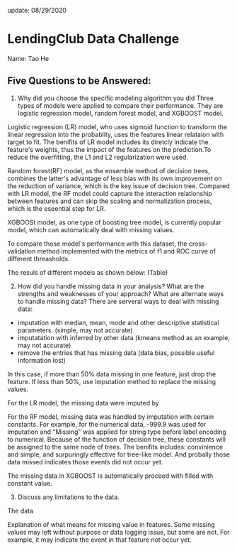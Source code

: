 update: 08/29/2020

# LendingClub Data Challenge
Name: Tao He

## Five Questions to be Answered:
1. Why did you choose the specific modeling algorithm you did
Three types of models were applied to compare their performance. They are logistic regression model, random forest model, and XGBOOST model.

Logistic regression (LR) model, who uses sigmoid function to transform the linear regression into the probablity, uses the features linear relataion with target to fit. The benifits of LR model includes its diretcly indicate the feature's weights, thus the impact of the features on the prediction.To reduce the overfitting, the L1 and L2 regularization were used. 

Random forest(RF) model, as the ensemble method of decision trees, combines the latter's advantage of less bias with its own improvement on the reduction of variance, which is the key issue of decision tree. Compared with LR model, the RF model could capture the interaction relationship between features and can skip the scaling and normalization process, which is the eseential step for LR. 

XGBOOSt model, as one type of boosting tree model, is currently popular model, which can automatically deal with missing values.

To compare those model's performance with this dataset, the cross-validation method implemented with the metrics of f1 and ROC curve of different threasholds.

The resuls of different models as shown below: (Table)

2. How did you handle missing data in your analysis? What are the strengths and weaknesses of your approach? What are alternate ways to handle missing data?
There are serveral ways to deal with missing data:
- imputation with median, mean, mode and other descriptive statistical parameters. (simple, may not accurate)
- imputatation with inferred by other data (kmeans method as an example, may not accurate)
- remove the entries that has missing data (data bias, possible useful information lost) 

In this case, if more than 50% data missing in one feature, just drop the feature. If less than 50%, use imputation method to replace the missing values.

For the LR model, the missing data were imputed by 

For the RF model, missing data was handled by imputation with certain constants. For example, for the numerical data, -999.9 was used for imputation and "Missing" was applied for string type before label encoding to numerical. Because of the function of decision tree, these constants will be assigned to the same node of trees. The benifits includes: convinience and simple, and surpuringly effective for tree-like model. And probally those data missed indicates those events did not occur yet.

The missing data in XGBOOST is automatically proceed with filled with constant value.

3. Discuss any limitations to the data.

The data  

Explanation of what means for missing value in features. Some missing values may left without purpose or data logging issue, but some are not. For example, it may indicate the event in that feature not occur yet.